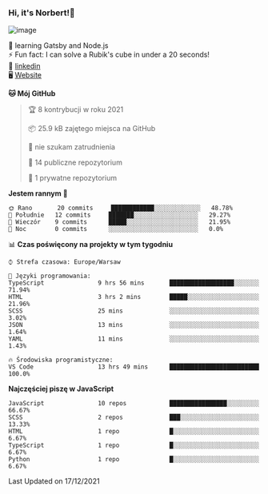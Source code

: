 ### Hi, it's Norbert!👋

![image](https://i.imgur.com/y3Fbv48.png)


🧠 learning Gatsby and Node.js <br>
⚡ Fun fact: I can solve a Rubik's cube in under a 20 seconds! <br>
👔 [linkedin](https://www.linkedin.com/in/norbert-%C5%82uszkiewicz-75b0891b3/) <br>
🖥 [Website](https://norbertluszkiewicz.pl/)<br>


<!--START_SECTION:waka-->
**🐱 Mój GitHub** 

> 🏆 8 kontrybucji w roku 2021
 > 
> 📦 25.9 kB zajętego miejsca na GitHub 
 > 
> 🚫 nie szukam zatrudnienia
 > 
> 📜 14 publiczne repozytorium 
 > 
> 🔑 1 prywatne repozytorium 
 > 
**Jestem rannym 🐤** 

```text
🌞 Rano       20 commits     ████████████░░░░░░░░░░░░░   48.78% 
🌆 Południe   12 commits     ███████░░░░░░░░░░░░░░░░░░   29.27% 
🌃 Wieczór    9 commits      █████░░░░░░░░░░░░░░░░░░░░   21.95% 
🌙 Noc        0 commits      ░░░░░░░░░░░░░░░░░░░░░░░░░   0.0%

```


📊 **Czas poświęcony na projekty w tym tygodniu** 

```text
⌚︎ Strefa czasowa: Europe/Warsaw

💬 Języki programowania: 
TypeScript               9 hrs 56 mins       ██████████████████░░░░░░░   71.94% 
HTML                     3 hrs 2 mins        █████░░░░░░░░░░░░░░░░░░░░   21.96% 
SCSS                     25 mins             ░░░░░░░░░░░░░░░░░░░░░░░░░   3.02% 
JSON                     13 mins             ░░░░░░░░░░░░░░░░░░░░░░░░░   1.64% 
YAML                     11 mins             ░░░░░░░░░░░░░░░░░░░░░░░░░   1.43%

🔥 Środowiska programistyczne: 
VS Code                  13 hrs 49 mins      █████████████████████████   100.0%

```

**Najczęściej piszę w JavaScript** 

```text
JavaScript               10 repos            ████████████████░░░░░░░░░   66.67% 
SCSS                     2 repos             ███░░░░░░░░░░░░░░░░░░░░░░   13.33% 
HTML                     1 repo              █░░░░░░░░░░░░░░░░░░░░░░░░   6.67% 
TypeScript               1 repo              █░░░░░░░░░░░░░░░░░░░░░░░░   6.67% 
Python                   1 repo              █░░░░░░░░░░░░░░░░░░░░░░░░   6.67%

```



 Last Updated on 17/12/2021
<!--END_SECTION:waka-->
